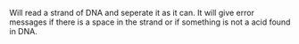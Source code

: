 Will read a strand of DNA and seperate it as it can. It will give error messages if there is a space in the strand or if something is not a acid found in DNA.
 
